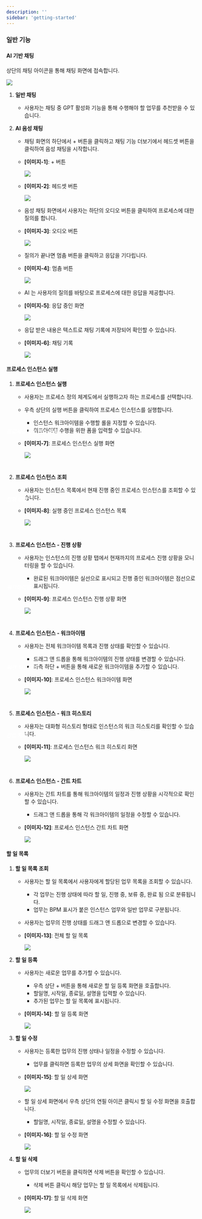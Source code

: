 ```yaml
---
description: ''
sidebar: 'getting-started'
---
```


### 일반 기능

#### AI 기반 채팅

상단의 채팅 아이콘을 통해 채팅 화면에 접속합니다.

![](../../uengine-image/process-gpt/process_gpt_ai_chat1.png)

1. **일반 채팅**
   - 사용자는 채팅 중 GPT 활성화 기능을 통해 수행해야 할 업무를 추천받을 수 있습니다.

1. **AI 음성 채팅**
   - 채팅 화면의 하단에서 + 버튼을 클릭하고 채팅 기능 더보기에서 헤드셋 버튼을 클릭하여 음성 채팅을 시작합니다.
   - **[이미지-1]**: + 버튼
   
      ![](../../uengine-image/process-gpt/process_gpt_ai_chat2.png)
   
   - **[이미지-2]**: 헤드셋 버튼

      ![](../../uengine-image/process-gpt/process_gpt_ai_chat3.png)

   - 음성 채팅 화면에서 사용자는 하단의 오디오 버튼을 클릭하여 프로세스에 대한 질의를 합니다.
   - **[이미지-3]**: 오디오 버튼
   
      ![](../../uengine-image/process-gpt/process_gpt_ai_chat5.png)

   - 질의가 끝나면 멈춤 버튼을 클릭하고 응답을 기다립니다.
   - **[이미지-4]**: 멈춤 버튼

      ![](../../uengine-image/process-gpt/process_gpt_ai_chat6.png)

   - AI 는 사용자의 질의를 바탕으로 프로세스에 대한 응답을 제공합니다.
   - **[이미지-5]**: 응답 중인 화면

      ![](../../uengine-image/process-gpt/process_gpt_ai_chat7.png)

   - 응답 받은 내용은 텍스트로 채팅 기록에 저장되어 확인할 수 있습니다.
   - **[이미지-6]**: 채팅 기록
   
      ![](../../uengine-image/process-gpt/process_gpt_ai_chat8.png)



#### 프로세스 인스턴스 실행

1. **프로세스 인스턴스 실행**
   - 사용자는 프로세스 정의 체계도에서 실행하고자 하는 프로세스를 선택합니다.
   - 우측 상단의 실행 버튼을 클릭하여 프로세스 인스턴스를 실행합니다.
      - 인스턴스 워크아이템을 수행할 롤을 지정할 수 있습니다.
      - 워크아이템 수행을 위한 폼을 입력할 수 있습니다.
   - **[이미지-7]**: 프로세스 인스턴스 실행 화면

      ![](../../uengine-image/process-gpt/process_instance_execute.png)

<span style="color: #fff; display: block; margin-top: -100px; margin-bottom: 100px;">

##### 프로세스 인스턴스 조회
</span>

2. **프로세스 인스턴스 조회**
   - 사용자는 인스턴스 목록에서 현재 진행 중인 프로세스 인스턴스를 조회할 수 있습니다.
   - **[이미지-8]**: 실행 중인 프로세스 인스턴스 목록

      ![](../../uengine-image/process-gpt/process_instance_list.png)

<span style="color: #fff; display: block; margin-top: -100px; margin-bottom: 100px;">

##### 진행 상황
</span>

3. **프로세스 인스턴스 - 진행 상황**
   - 사용자는 인스턴스의 진행 상황 탭에서 현재까지의 프로세스 진행 상황을 모니터링을 할 수 있습니다.
      - 완료된 워크아이템은 실선으로 표시되고 진행 중인 워크아이템은 점선으로 표시됩니다.
   - **[이미지-9]**: 프로세스 인스턴스 진행 상황 화면

      ![](../../uengine-image/process-gpt/workitem_progress.png)

<span style="color: #fff; display: block; margin-top: -100px; margin-bottom: 100px;">

##### 워크아이템
</span>

4. **프로세스 인스턴스 - 워크아이템**
   - 사용자는 전체 워크아이템 목록과 진행 상태를 확인할 수 있습니다.
      - 드래그 앤 드롭을 통해 워크아이템의 진행 상태를 변경할 수 있습니다.
      - 좌측 하단 + 버튼을 통해 새로운 워크아이템을 추가할 수 있습니다.
   - **[이미지-10]**: 프로세스 인스턴스 워크아이템 화면

      ![](../../uengine-image/process-gpt/workitem_list.png)

<span style="color: #fff; display: block; margin-top: -100px; margin-bottom: 100px;">

##### 워크 히스토리
</span>

5. **프로세스 인스턴스 - 워크 히스토리**
   - 사용자는 대화형 히스토리 형태로 인스턴스의 워크 히스토리를 확인할 수 있습니다.
   - **[이미지-11]**: 프로세스 인스턴스 워크 히스토리 화면

      ![](../../uengine-image/process-gpt/workitem_history.png)

<span style="color: #fff; display: block; margin-top: -100px; margin-bottom: 100px;">

##### 간트 차트
</span>

6. **프로세스 인스턴스 - 간트 차트**
   - 사용자는 간트 차트를 통해 워크아이템의 일정과 진행 상황을 시각적으로 확인할 수 있습니다.
      - 드래그 앤 드롭을 통해 각 워크아이템의 일정을 수정할 수 있습니다.
   - **[이미지-12]**: 프로세스 인스턴스 간트 차트 화면

      ![](../../uengine-image/process-gpt/workitem_gantt_chart.png)


#### 할 일 목록

1. **할 일 목록 조회**
   - 사용자는 할 일 목록에서 사용자에게 할당된 업무 목록을 조회할 수 있습니다.
      - 각 업무는 진행 상태에 따라 할 일, 진행 중, 보류 중, 완료 됨 으로 분류됩니다.
      - 업무는 BPM 표시가 붙은 인스턴스 업무와 일반 업무로 구분됩니다.

   - 사용자는 업무의 진행 상태를 드래그 앤 드롭으로 변경할 수 있습니다.

   - **[이미지-13]**: 전체 할 일 목록

      ![](../../uengine-image/process-gpt/todolist.png)

2. **할 일 등록**
   - 사용자는 새로운 업무를 추가할 수 있습니다.
      - 우측 상단 + 버튼을 통해 새로운 할 일 등록 화면을 호출합니다.
      - 할일명, 시작일, 종료일, 설명을 입력할 수 있습니다.
      - 추가된 업무는 할 일 목록에 표시됩니다.
   - **[이미지-14]**: 할 일 등록 화면

      ![](../../uengine-image/process-gpt/todolist_add.png)

3. **할 일 수정**
   - 사용자는 등록한 업무의 진행 상태나 일정을 수정할 수 있습니다.
      - 업무를 클릭하면 등록한 업무의 상세 화면을 확인할 수 있습니다.
   - **[이미지-15]**: 할 일 상세 화면

      ![](../../uengine-image/process-gpt/todolist_view.png)

   - 할 일 상세 화면에서 우측 상단의 연필 아이콘 클릭시 할 일 수정 화면을 호출합니다.
      - 할일명, 시작일, 종료일, 설명을 수정할 수 있습니다.
   - **[이미지-16]**: 할 일 수정 화면

      ![](../../uengine-image/process-gpt/todolist_edit.png)


4. **할 일 삭제**
   - 업무의 더보기 버튼을 클릭하면 삭제 버튼을 확인할 수 있습니다.
      - 삭제 버튼 클릭시 해당 업무는 할 일 목록에서 삭제됩니다.
   - **[이미지-17]**: 할 일 삭제 화면

      ![](../../uengine-image/process-gpt/todolist_delete.png)



